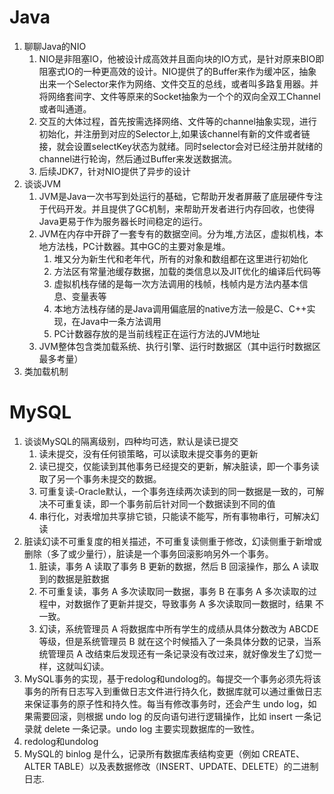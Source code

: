 # Java
1. 聊聊Java的NIO
	1. NIO是非阻塞IO，他被设计成高效并且面向块的IO方式，是针对原来BIO即阻塞式IO的一种更高效的设计。NIO提供了的Buffer来作为缓冲区，抽象出来一个Selector来作为网络、文件交互的总线，或者叫多路复用器。并将网络套间字、文件等原来的Socket抽象为一个个的双向全双工Channel或者叫通道。
	2. 交互的大体过程，首先按需选择网络、文件等的channel抽象实现，进行初始化，并注册到对应的Selector上,如果该channel有新的文件或者链接，就会设置selectKey状态为就绪。同时selector会对已经注册并就绪的channel进行轮询，然后通过Buffer来发送数据流。
	3. 后续JDK7，针对NIO提供了异步的设计
2. 谈谈JVM
	1. JVM是Java一次书写到处运行的基础，它帮助开发者屏蔽了底层硬件专注于代码开发。并且提供了GC机制，来帮助开发者进行内存回收，也使得Java更易于作为服务器长时间稳定的运行。
	2. JVM在内存中开辟了一套专有的数据空间。分为堆,方法区，虚拟机栈，本地方法栈，PC计数器。其中GC的主要对象是堆。
		1. 堆又分为新生代和老年代，所有的对象和数组都在这里进行初始化
		2. 方法区有常量池缓存数据，加载的类信息以及JIT优化的编译后代码等
		3. 虚拟机栈存储的是每一次方法调用的栈帧，栈帧内是方法内基本信息、变量表等
		4. 本地方法栈存储的是Java调用偏底层的native方法一般是C、C++实现，在Java中一条方法调用
		5. PC计数器存放的是当前线程正在运行方法的JVM地址
	3. JVM整体包含类加载系统、执行引擎、运行时数据区（其中运行时数据区最多考量）
3. 类加载机制

# MySQL

1. 谈谈MySQL的隔离级别，四种均可选，默认是读已提交
	1. 读未提交，没有任何锁策略，可以读取未提交事务的更新
	2. 读已提交，仅能读到其他事务已经提交的更新，解决脏读，即一个事务读取了另一个事务未提交的数据。
	3. 可重复读-Oracle默认，一个事务连续两次读到的同一数据是一致的，可解决不可重复读，即一个事务前后针对同一个数据读到不同的值
	4. 串行化，对表增加共享排它锁，只能读不能写，所有事物串行，可解决幻读
2. 脏读幻读不可重复度的相关描述，不可重复读侧重于修改，幻读侧重于新增或删除（多了或少量行），脏读是一个事务回滚影响另外一个事务。
	1. 脏读，事务 A 读取了事务 B 更新的数据，然后 B 回滚操作，那么 A 读取到的数据是脏数据
	2. 不可重复读，事务 A 多次读取同一数据，事务 B 在事务 A 多次读取的过程中，对数据作了更新并提交，导致事务 A 多次读取同一数据时，结果 不一致。
	3. 幻读，系统管理员 A 将数据库中所有学生的成绩从具体分数改为 ABCDE 等级，但是系统管理员 B 就在这个时候插入了一条具体分数的记录，当系统管理员 A 改结束后发现还有一条记录没有改过来，就好像发生了幻觉一样，这就叫幻读。
3. MySQL事务的实现，基于redolog和undolog的。每提交一个事务必须先将该事务的所有日志写入到重做日志文件进行持久化，数据库就可以通过重做日志来保证事务的原子性和持久性。每当有修改事务时，还会产生 undo log，如果需要回滚，则根据 undo log 的反向语句进行逻辑操作，比如 insert 一条记录就 delete 一条记录。undo log 主要实现数据库的一致性。
4. redolog和undolog
5. MySQL的 binlog 是什么，记录所有数据库表结构变更（例如 CREATE、ALTER TABLE）以及表数据修改（INSERT、UPDATE、DELETE）的二进制日志.